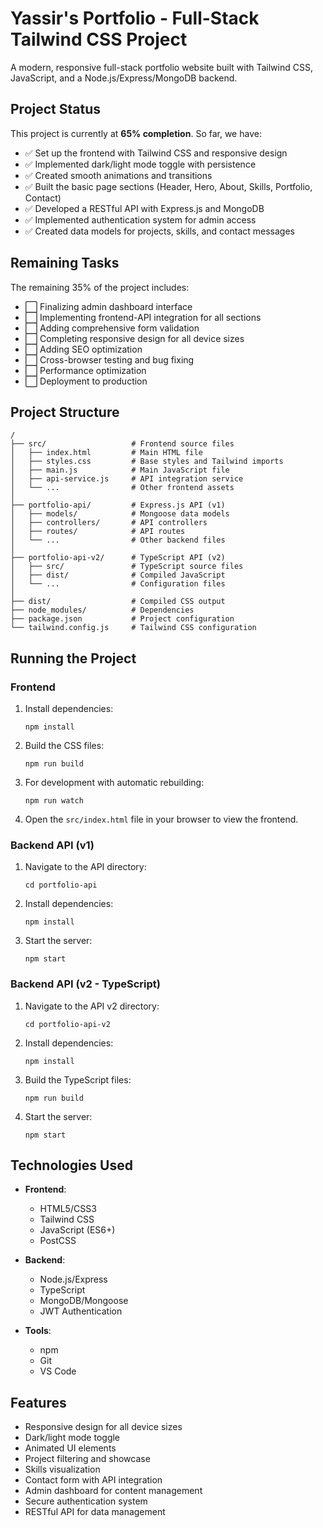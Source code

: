 # Yassir's Portfolio - Full-Stack Tailwind CSS Project

A modern, responsive full-stack portfolio website built with Tailwind CSS, JavaScript, and a Node.js/Express/MongoDB backend.

## Project Status

This project is currently at **65% completion**. So far, we have:

- ✅ Set up the frontend with Tailwind CSS and responsive design
- ✅ Implemented dark/light mode toggle with persistence
- ✅ Created smooth animations and transitions
- ✅ Built the basic page sections (Header, Hero, About, Skills, Portfolio, Contact)
- ✅ Developed a RESTful API with Express.js and MongoDB
- ✅ Implemented authentication system for admin access
- ✅ Created data models for projects, skills, and contact messages

## Remaining Tasks

The remaining 35% of the project includes:

- ⬜ Finalizing admin dashboard interface
- ⬜ Implementing frontend-API integration for all sections
- ⬜ Adding comprehensive form validation
- ⬜ Completing responsive design for all device sizes
- ⬜ Adding SEO optimization
- ⬜ Cross-browser testing and bug fixing
- ⬜ Performance optimization
- ⬜ Deployment to production

## Project Structure

```
/
├── src/                   # Frontend source files
│   ├── index.html         # Main HTML file
│   ├── styles.css         # Base styles and Tailwind imports
│   ├── main.js            # Main JavaScript file
│   ├── api-service.js     # API integration service
│   └── ...                # Other frontend assets
│
├── portfolio-api/         # Express.js API (v1)
│   ├── models/            # Mongoose data models
│   ├── controllers/       # API controllers
│   ├── routes/            # API routes
│   └── ...                # Other backend files
│
├── portfolio-api-v2/      # TypeScript API (v2)
│   ├── src/               # TypeScript source files
│   ├── dist/              # Compiled JavaScript
│   └── ...                # Configuration files
│
├── dist/                  # Compiled CSS output
├── node_modules/          # Dependencies
├── package.json           # Project configuration
└── tailwind.config.js     # Tailwind CSS configuration
```

## Running the Project

### Frontend

1. Install dependencies:
   ```
   npm install
   ```

2. Build the CSS files:
   ```
   npm run build
   ```

3. For development with automatic rebuilding:
   ```
   npm run watch
   ```

4. Open the `src/index.html` file in your browser to view the frontend.

### Backend API (v1)

1. Navigate to the API directory:
   ```
   cd portfolio-api
   ```

2. Install dependencies:
   ```
   npm install
   ```

3. Start the server:
   ```
   npm start
   ```

### Backend API (v2 - TypeScript)

1. Navigate to the API v2 directory:
   ```
   cd portfolio-api-v2
   ```

2. Install dependencies:
   ```
   npm install
   ```

3. Build the TypeScript files:
   ```
   npm run build
   ```

4. Start the server:
   ```
   npm start
   ```

## Technologies Used

- **Frontend**:
  - HTML5/CSS3
  - Tailwind CSS
  - JavaScript (ES6+)
  - PostCSS

- **Backend**:
  - Node.js/Express
  - TypeScript
  - MongoDB/Mongoose
  - JWT Authentication

- **Tools**:
  - npm
  - Git
  - VS Code

## Features

- Responsive design for all device sizes
- Dark/light mode toggle
- Animated UI elements
- Project filtering and showcase
- Skills visualization
- Contact form with API integration
- Admin dashboard for content management
- Secure authentication system
- RESTful API for data management